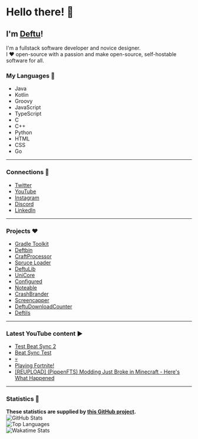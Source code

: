 # Hello there! 👋

## I'm [Deftu][website]!

I'm a fullstack software developer and novice designer.  
I ❤️ open-source with a passion and make open-source, self-hostable software for all.

### My Languages 💬
- Java
- Kotlin
- Groovy
- JavaScript
- TypeScript
- C
- C++
- Python
- HTML
- CSS
- Go

---

### Connections 🔗
- [Twitter][twitter]
- [YouTube][youtube]
- [Instagram][instagram]
- [Discord][discord]
- [LinkedIn][linkedin]

---

### Projects ❤️
- [Gradle Toolkit](https://github.com/Deftu/Gradle-Toolkit)
- [Deftbin](https://github.com/Deftu/Deftbin)
- [CraftProcessor](https://github.com/Deftu/CraftProcessor)
- [Spruce Loader](https://github.com/SpruceLoader)
- [DeftuLib](https://github.com/Deftu/DeftuLib)
- [UniCore](https://github.com/Deftu/UniCore)
- [Configured](https://github.com/Deftu/Configured)
- [Noteable](https://github.com/Deftu/Noteable)
- [CrashBrander](https://github.com/Deftu/CrashBrander)
- [Screencapper](https://github.com/Deftu/Screencapper)
- [DeftuDownloadCounter](https://github.com/Deftu/DeftuDownloadCounter)
- [Deftils](https://github.com/Deftu/Deftils)

---

### Latest YouTube content ▶
<!-- YOUTUBE:START -->
- [Test Beat Sync 2](https://www.youtube.com/watch?v=-2AoQl7DcC8)
- [Beat Sync Test](https://www.youtube.com/watch?v=KZeRZ9xMIvw)
- [💀](https://www.youtube.com/watch?v=HNkNGczZ-Nc)
- [Playing Fortnite!](https://www.youtube.com/watch?v=SwGJ7hb58eY)
- [[REUPLOAD] &lpar;PippenFTS&rpar; Modding Just Broke in Minecraft - Here&#39;s What Happened](https://www.youtube.com/watch?v=WD6ZwfHDYWU)
<!-- YOUTUBE:END -->

---

### Statistics 📜
**These statistics are supplied by [this GitHub project](https://github.com/anuraghazra/github-readme-stats).**  
![GitHub Stats](https://github-readme-stats.vercel.app/api?username=Deftu&show_icons=trye&line_height=27&theme=onedark&hide_border=true)  
![Top Languages](https://github-readme-stats.vercel.app/api/top-langs/?username=Deftu&card_width=400&langs_count=10&hide_border=true&theme=onedark)  
![Wakatime Stats](https://github-readme-stats.vercel.app/api/wakatime?username=Deftu&theme=onedark&hide_border=true)

[website]: https://deftu.xyz/
[twitter]: https://twitter.com/DeftuDev
[youtube]: https://www.youtube.com/@deftudev
[instagram]: https://www.instagram.com/deftudev
[discord]: https://shr.deftu.xyz/discord
[linkedin]: https://www.linkedin.com/in/matthew-vaughan-047800226
